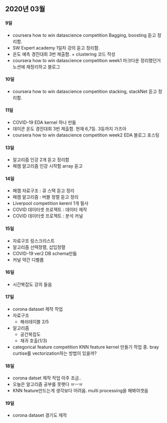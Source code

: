## 2020년 03월

#### 9일
- coursera how to win datascience competition Bagging, boosting 듣고 정리함.
- SW Expert academy 1일차 강의 듣고 정리함.
- 온도 예측 경진대회 3번 제출함. + clustering 코드 작성
- coursera how to win datascience competition week1 마크다운 정리했던거 노션에 재정리하고 블로그 

#### 10일
- coursera how to win datascience competition stacking, stackNet 듣고 정리함.

#### 11일
- COVID-19 EDA kernel 하나 만듦
- 데이콘 온도 경진대회 3번 제출함. 현재 6,7등. 3등까지 가즈아
- coursera how to win datascience competition week2 EDA 블로그 포스팅

#### 13일
- 알고리즘 인강 2개 듣고 정리함
- 패캠 알고리즘 인강 시작함 array 듣고 

#### 14일
- 패캠 자료구조 : 큐 스택 듣고 정리
- 패캠 알고리즘 : 버블 정렬 듣고 정리
- Liverpool competition kerenl 1개 필사
- COVID 데이터셋 프로젝트 : 데이터 제작
- COVID 데이터셋 프로젝트 : 분석 커널 

#### 15일
- 자료구조 링스크리스트 
- 알고리즘 선택정렬, 삽입정렬
- COVID-19 ver2 DB schema만듦
- 커널 약간 디벨롭

#### 16일
- 시간복잡도 강의 들음

#### 17일
- corona dataset 제작 작업
- 자료구조 
  - 해쉬테이블 2/5
- 알고리즘
  - 공간복잡도
  - 재귀 호출(1/3)
- categorical feature competition KNN feature kernel 만들기 작업 중. bray curtise를 vectorization하는 방법이 있을까?

#### 18일
- corona datset 제작 작업 아주 조금..
- 오늘은 알고리즘 공부를 못햇다 ㅠㅡㅠ
- KNN feature만드는게 생각보다 어려움. multi processing을 해봐야겟음

#### 19일
- corona dataset 경기도 제작 
